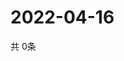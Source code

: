 # 2022-04-16
  共 0条

  <!-- BEGIN -->
  <!-- 最后更新时间Sat Apr 16 2022 02:16:53 GMT+0000 (Coordinated Universal Time) -->
  
  <!-- END -->
  
  